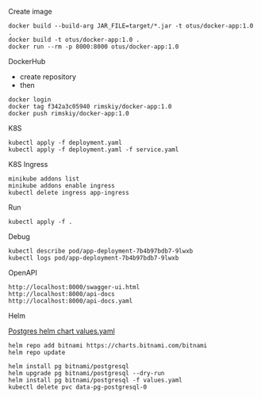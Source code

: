 Create image
```
docker build --build-arg JAR_FILE=target/*.jar -t otus/docker-app:1.0 .
docker build -t otus/docker-app:1.0 .
docker run --rm -p 8000:8000 otus/docker-app:1.0
```

DockerHub <br>
- create repository
- then
```
docker login
docker tag f342a3c05940 rimskiy/docker-app:1.0
docker push rimskiy/docker-app:1.0
```

K8S
```
kubectl apply -f deployment.yaml
kubectl apply -f deployment.yaml -f service.yaml
```

K8S Ingress
```
minikube addons list
minikube addons enable ingress
kubectl delete ingress app-ingress
```

Run
```
kubectl apply -f .
```

Debug
```
kubectl describe pod/app-deployment-7b4b97bdb7-9lwxb
kubectl logs pod/app-deployment-7b4b97bdb7-9lwxb
```

OpenAPI
```
http://localhost:8000/swagger-ui.html
http://localhost:8000/api-docs
http://localhost:8000/api-docs.yaml
```

Helm

[Postgres helm chart values.yaml](https://github.com/bitnami/charts/blob/master/bitnami/postgresql/values.yaml)

```
helm repo add bitnami https://charts.bitnami.com/bitnami
helm repo update
```
```
helm install pg bitnami/postgresql
helm upgrade pg bitnami/postgresql --dry-run
helm install pg bitnami/postgresql -f values.yaml
kubectl delete pvc data-pg-postgresql-0
```